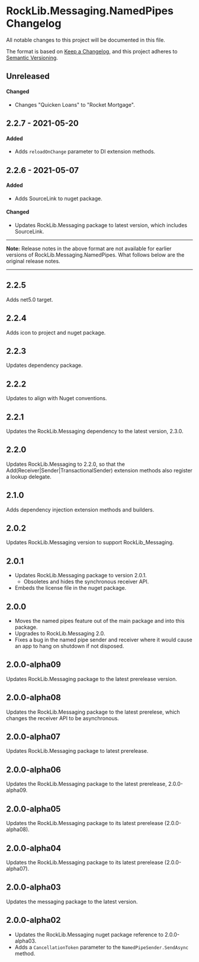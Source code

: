 # RockLib.Messaging.NamedPipes Changelog

All notable changes to this project will be documented in this file.

The format is based on [Keep a Changelog](https://keepachangelog.com/en/1.0.0/),
and this project adheres to [Semantic Versioning](https://semver.org/spec/v2.0.0.html).

## Unreleased

#### Changed

- Changes "Quicken Loans" to "Rocket Mortgage".

## 2.2.7 - 2021-05-20

#### Added

- Adds `reloadOnChange` parameter to DI extension methods.

## 2.2.6 - 2021-05-07

#### Added

- Adds SourceLink to nuget package.

#### Changed

- Updates RockLib.Messaging package to latest version, which includes SourceLink.

----

**Note:** Release notes in the above format are not available for earlier versions of
RockLib.Messaging.NamedPipes. What follows below are the original release notes.

----

## 2.2.5

Adds net5.0 target.

## 2.2.4

Adds icon to project and nuget package.

## 2.2.3

Updates dependency package.

## 2.2.2

Updates to align with Nuget conventions.

## 2.2.1

Updates the RockLib.Messaging dependency to the latest version, 2.3.0.

## 2.2.0

Updates RockLib.Messaging to 2.2.0, so that the Add(Receiver|Sender|TransactionalSender) extension methods also register a lookup delegate.

## 2.1.0

Adds dependency injection extension methods and builders.

## 2.0.2

Updates RockLib.Messaging version to support RockLib_Messaging.

## 2.0.1

- Updates RockLib.Messaging package to version 2.0.1.
  - Obsoletes and hides the synchronous receiver API.
- Embeds the license file in the nuget package.

## 2.0.0

- Moves the named pipes feature out of the main package and into this package.
- Upgrades to RockLib.Messaging 2.0.
- Fixes a bug in the named pipe sender and receiver where it would cause an app to hang on shutdown if not disposed.

## 2.0.0-alpha09

Updates RockLib.Messaging package to the latest prerelease version.

## 2.0.0-alpha08

Updates the RockLib.Messaging package to the latest prerelese, which changes the receiver API to be asynchronous.

## 2.0.0-alpha07

Updates RockLib.Messaging package to latest prerelease.

## 2.0.0-alpha06

Updates the RockLib.Messaging package to the latest prerelease, 2.0.0-alpha09.

## 2.0.0-alpha05

Updates the RockLib.Messaging package to its latest prerelease (2.0.0-alpha08).

## 2.0.0-alpha04

Updates the RockLib.Messaging package to its latest prerelease (2.0.0-alpha07).

## 2.0.0-alpha03

Updates the messaging package to the latest version.

## 2.0.0-alpha02

- Updates the RockLib.Messaging nuget package reference to 2.0.0-alpha03.
- Adds a `CancellationToken` parameter to the `NamedPipeSender.SendAsync` method.

